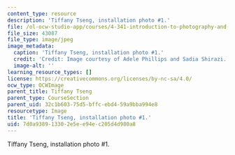 ```yaml
---
content_type: resource
description: 'Tiffany Tseng, installation photo #1.'
file: /ol-ocw-studio-app/courses/4-341-introduction-to-photography-and-related-media-fall-2007/7d0a938913302e5ee94ec205d4d980a8_tseng4.jpg
file_size: 43087
file_type: image/jpeg
image_metadata:
  caption: 'Tiffany Tseng, installation photo #1.'
  credit: 'Credit: Image courtesy of Adele Phillips and Sadia Shirazi.'
  image-alt: ''
learning_resource_types: []
license: https://creativecommons.org/licenses/by-nc-sa/4.0/
ocw_type: OCWImage
parent_title: Tiffany Tseng
parent_type: CourseSection
parent_uid: 32c1b603-75d5-bffc-ebd4-59a9bba994e8
resourcetype: Image
title: 'Tiffany Tseng, installation photo #1.'
uid: 7d0a9389-1330-2e5e-e94e-c205d4d980a8
---
```

Tiffany Tseng, installation photo #1.